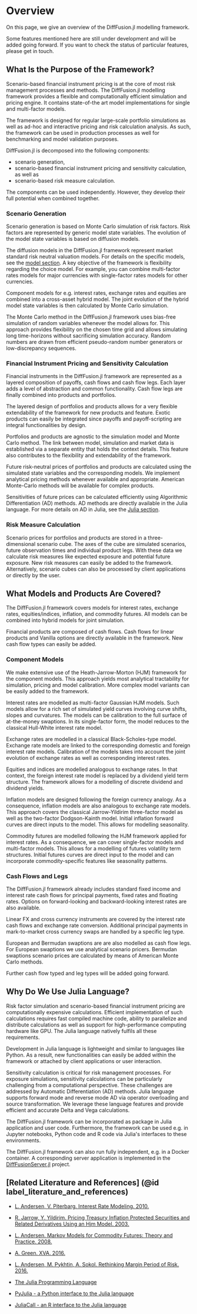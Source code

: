 # Overview

On this page, we give an overview of the DiffFusion.jl modelling framework.

Some features mentioned here are still under development and will be added going forward. If you want to check the status of particular features, please get in touch.

## What Is the Purpose of the Framework?

Scenario-based financial instrument pricing is at the core of most risk management processes and methods. The DiffFusion.jl modelling framework provides a flexible and computationally efficient simulation and pricing engine. It contains state-of-the art model implementations for single and multi-factor models.

The framework is designed for regular large-scale portfolio simulations as well as ad-hoc and interactive pricing and risk calculation analysis. As such, the framework can be used in production processes as well for benchmarking and model validation purposes. 

DiffFusion.jl is decomposed into the following components:

 - scenario generation,
 - scenario-based financial instrument pricing and sensitivity calculation, as well as
 - scenario-based risk measure calculation.

The components can be used independently. However, they develop their full potential when combined together. 


### Scenario Generation

Scenario generation is based on Monte Carlo simulation of risk factors. Risk factors are represented by generic model state variables. The evolution of the model state variables is based on diffusion models.

The diffusion models in the DiffFusion.jl framework represent market standard risk neutral valuation models. For details on the specific models, see the [model section](#What-Models-and-Products-Are-Covered?). A key objective of the framework is flexibility regarding the choice model. For example, you can combine multi-factor rates models for major currencies with single-factor rates models for other currencies.  

Component models for e.g. interest rates, exchange rates and equities are combined into a cross-asset hybrid model. The joint evolution of the hybrid model state variables is then calculated by Monte Carlo simulation.

The Monte Carlo method in the DiffFusion.jl framework uses bias-free simulation of random variables whenever the model allows for. This approach provides flexibility on the chosen time grid and allows simulating long time-horizons without sacrificing simulation accuracy. Random numbers are drawn from efficient pseudo-random number generators or low-discrepancy sequences.


### Financial Instrument Pricing and Sensitivity Calculation

Financial instruments in the DiffFusion.jl framework are represented as a layered composition of payoffs, cash flows and cash flow legs. Each layer adds a level of abstraction and common functionality. Cash flow legs are finally combined into products and portfolios.

The layered design of portfolios and products allows for a very flexible extendability of the framework for new products and feature. Exotic products can easily be integrated since payoffs and payoff-scripting are integral functionalities by design.

Portfolios and products are agnostic to the simulation model and Monte Carlo method. The link between model, simulation and market data is established via a separate entity that holds the context details. This feature also contributes to the flexibility and extendability of the framework. 

Future risk-neutral prices of portfolios and products are calculated using the simulated state variables and the corresponding models. We implement analytical pricing methods whenever available and appropriate. American Monte-Carlo methods will be available for complex products.

Sensitivities of future prices can be calculated efficiently using Algorithmic Differentiation (AD) methods. AD methods are directly available in the Julia language. For more details on AD in Julia, see the [Julia section](#Why-Do-We-Use-Julia-Language?). 


### Risk Measure Calculation

Scenario prices for portfolios and products are stored in a three-dimensional scenario cube. The axes of the cube are simulated scenarios, future observation times and individual product legs. With these data we calculate risk measures like expected exposure and potential future exposure. New risk measures can easily be added to the framework. Alternatively, scenario cubes can also be processed by client applications or directly by the user.


## What Models and Products Are Covered?

The DiffFusion.jl framework covers models for interest rates, exchange rates, equities/indices, inflation, and commodity futures. All models can be combined into hybrid models for joint simulation.

Financial products are composed of cash flows. Cash flows for linear products and Vanilla options are directly available in the framework. New cash flow types can easily be added.


### Component Models

We make extensive use of the Heath-Jarrow-Morton (HJM) framework for the component models. This approach yields most analytical tractability for simulation, pricing and model calibration. More complex model variants can be easily added to the framework.

Interest rates are modelled as multi-factor Gaussian HJM models. Such models allow for a rich set of simulated yield curves involving curve shifts, slopes and curvatures. The models can be calibration to the full surface of at-the-money swaptions. In its single-factor form, the model reduces to the classical Hull-White interest rate model.

Exchange rates are modelled in a classical Black-Scholes-type model. Exchange rate models are linked to the corresponding domestic and foreign interest rate models. Calibration of the models takes into account the joint evolution of exchange rates as well as corresponding interest rates.

Equities and indices are modelled analogous to exchange rates. In that context, the foreign interest rate model is replaced by a dividend yield term structure. The framework allows for a modelling of discrete dividend and dividend yields.

Inflation models are designed following the foreign currency analogy. As a consequence, inflation models are also analogous to exchange rate models. This approach covers the classical Jarrow-Yildirim three-factor model as well as the two-factor Dodgson-Kainth model. Initial inflation forward curves are direct inputs to the model. This allows for modelling seasonality.

Commodity futures are modelled following the HJM framework applied for interest rates. As a consequence, we can cover single-factor models and multi-factor models. This allows for a modelling of futures volatility term structures. Initial futures curves are direct input to the model and can incorporate commodity-specific features like seasonality patterns.

### Cash Flows and Legs

The DiffFusion.jl framework already includes standard fixed income and interest rate cash flows for principal payments, fixed rates and floating rates. Options on forward-looking and backward-looking interest rates are also available.

Linear FX and cross currency instruments are covered by the interest rate cash flows and exchange rate conversion. Additional principal payments in mark-to-market cross currency swaps are handled by a specific leg type.

European and Bermudan swaptions are are also modelled as cash flow legs. For European swaptions we use analytical scenario pricers. Bermudan swaptions scenario prices are calculated by means of American Monte Carlo methods.

Further cash flow typed and leg types will be added going forward.


## Why Do We Use Julia Language?

Risk factor simulation and scenario-based financial instrument pricing are computationally expensive calculations. Efficient implementation of such calculations requires fast compiled machine code, ability to parallelize and distribute calculations as well as support for high-performance computing hardware like GPU. The Julia language natively fulfils all these requirements.

Development in Julia language is lightweight and similar to languages like Python. As a result, new functionalities can easily be added within the framework or attached by client applications or user interaction.

Sensitivity calculation is critical for risk management processes. For exposure simulations, sensitivity calculations can be particularly challenging from a computational perspective. These challenges are addressed by Automatic Differentiation (AD) methods. Julia language supports forward mode and reverse mode AD via operator overloading and source transformation. We leverage these language features and provide efficient and accurate Delta and Vega calculations.

The DiffFusion.jl framework can be incorporated as package in Julia application and user code. Furthermore, the framework can be used e.g. in Jupyter notebooks, Python code and R code via Julia's interfaces to these environments.

The DiffFusion.jl framework can also run fully independent, e.g. in a Docker container. A corresponding server application is implemented in the [DiffFusionServer.jl](https://github.com/frame-consulting/DiffFusionServer.jl) project.


## [Related Literature and References] (@id label_literature_and_references)

- [L. Andersen, V. Piterbarg. Interest Rate Modeling. 2010.](http://andersen-piterbarg-book.com/)
- [R. Jarrow, Y. Yildirim. Pricing Treasury Inflation Protected Securities and Related Derivatives Using an Hjm Model. 2003.](https://ssrn.com/abstract=585828)
- [L. Andersen. Markov Models for Commodity Futures: Theory and Practice. 2008.](https://ssrn.com/abstract=1138782)
- [A. Green. XVA. 2016.](https://www.wiley.com/en-us/XVA:+Credit,+Funding+and+Capital+Valuation+Adjustments-p-9781118556788)
- [L. Andersen, M. Pykhtin, A. Sokol. Rethinking Margin Period of Risk. 2016.](https://ssrn.com/abstract=2719964)

- [The Julia Programming Language](https://julialang.org/)
- [PyJulia - a Python interface to the Julia language](https://pyjulia.readthedocs.io/en/latest/index.html)
- [JuliaCall - an R interface to the Julia language](https://cran.r-project.org/web/packages/JuliaCall/readme/README.html)
